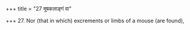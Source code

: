 +++
title = "27 मूषकलाङ्गं वा"

+++
27. Nor (that in which) excrements or limbs of a mouse (are found),
